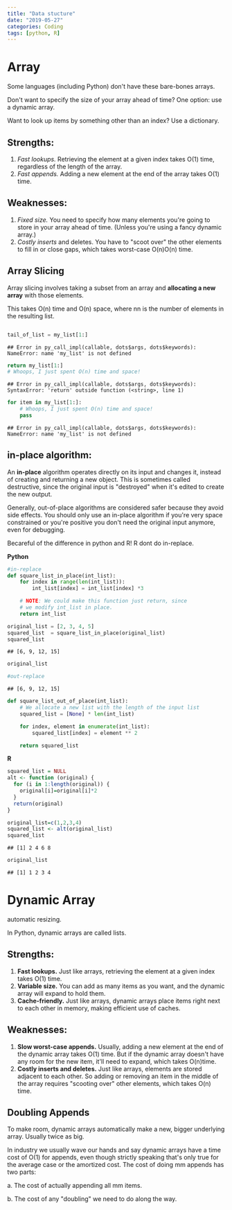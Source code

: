 ```yaml
---
title: "Data stucture"
date: "2019-05-27"
categories: Coding
tags: [python, R]
---
```


# Array

Some languages (including Python) don't have these bare-bones arrays.

Don't want to specify the size of your array ahead of time? One option: use a dynamic array.

Want to look up items by something other than an index? Use a dictionary.

## Strengths:

1. *Fast lookups.* Retrieving the element at a given index takes O(1) time, regardless of the length of the array.
2. *Fast appends.* Adding a new element at the end of the array takes O(1) time.

## Weaknesses:

1. *Fixed size.* You need to specify how many elements you're going to store in your array ahead of time. (Unless you're using a fancy dynamic array.)
2. *Costly inserts* and deletes. You have to "scoot over" the other elements to fill in or close gaps, which takes worst-case O(n)O(n) time.


## Array Slicing

Array slicing involves taking a subset from an array and **allocating a new array** with those elements.

This takes O(n) time and O(n) space, where nn is the number of elements in the resulting list.


```python

tail_of_list = my_list[1:]
```

```
## Error in py_call_impl(callable, dots$args, dots$keywords): NameError: name 'my_list' is not defined
```

```python
return my_list[1:]
# Whoops, I just spent O(n) time and space!
```

```
## Error in py_call_impl(callable, dots$args, dots$keywords): SyntaxError: 'return' outside function (<string>, line 1)
```

```python
for item in my_list[1:]:
    # Whoops, I just spent O(n) time and space!
    pass
```

```
## Error in py_call_impl(callable, dots$args, dots$keywords): NameError: name 'my_list' is not defined
```


## in-place algorithm:

An **in-place** algorithm operates directly on its input and changes it, instead of creating and returning a new object. This is sometimes called destructive, since the original input is "destroyed" when it's edited to create the new output.

Generally, out-of-place algorithms are considered safer because they avoid side effects. You should only use an in-place algorithm if you're very space constrained or you're positive you don't need the original input anymore, even for debugging.

Becareful of the difference in python and R! R dont do in-replace.

**Python**


```python
#in-replace
def square_list_in_place(int_list):
    for index in range(len(int_list)):
        int_list[index] = int_list[index] *3

    # NOTE: We could make this function just return, since
    # we modify int_list in place.
    return int_list

original_list = [2, 3, 4, 5]
squared_list  = square_list_in_place(original_list)
squared_list
```

```
## [6, 9, 12, 15]
```

```python
original_list

#out-replace
```

```
## [6, 9, 12, 15]
```

```python
def square_list_out_of_place(int_list):
    # We allocate a new list with the length of the input list
    squared_list = [None] * len(int_list)

    for index, element in enumerate(int_list):
        squared_list[index] = element ** 2

    return squared_list
```

**R**


```r
squared_list = NULL
alt <- function (original) {
  for (i in 1:length(original)) {
    original[i]=original[i]*2
  }
  return(original)
}

original_list=c(1,2,3,4)
squared_list <- alt(original_list)
squared_list
```

```
## [1] 2 4 6 8
```

```r
original_list
```

```
## [1] 1 2 3 4
```

# Dynamic Array

automatic resizing. 

In Python, dynamic arrays are called lists.

## Strengths:

1. **Fast lookups.** Just like arrays, retrieving the element at a given index takes O(1)  time.
2. **Variable size.** You can add as many items as you want, and the dynamic array will expand to hold them.
3. **Cache-friendly.** Just like arrays, dynamic arrays place items right next to each other in memory, making efficient use of caches.

## Weaknesses:

1. **Slow worst-case appends.** Usually, adding a new element at the end of the dynamic array takes O(1) time. But if the dynamic array doesn't have any room for the new item, it'll need to expand, which takes O(n)time. 
2. **Costly inserts and deletes.** Just like arrays, elements are stored adjacent to each other. So adding or removing an item in the middle of the array requires "scooting over" other elements, which takes O(n)  time.


## Doubling Appends

To make room, dynamic arrays automatically make a new, bigger underlying array. Usually twice as big.

In industry we usually wave our hands and say dynamic arrays have a time cost of O(1)  for appends, even though strictly speaking that's only true for the average case or the amortized cost. The cost of doing mm appends has two parts:

  a. The cost of actually appending all mm items.
  
  b. The cost of any "doubling" we need to do along the way.
